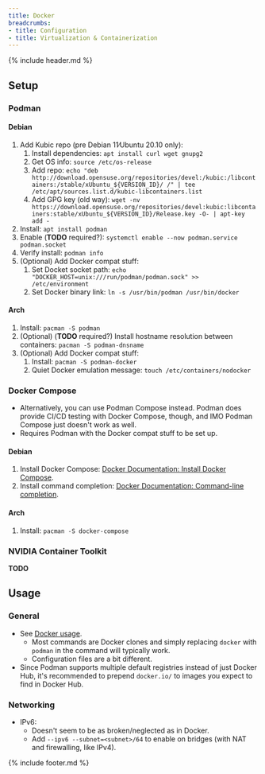 ```yaml
---
title: Docker
breadcrumbs:
- title: Configuration
- title: Virtualization & Containerization
---
```

{% include header.md %}

## Setup

### Podman

#### Debian

1. Add Kubic repo (pre Debian 11∕Ubuntu 20.10 only):
    1. Install dependencies: `apt install curl wget gnupg2`
    1. Get OS info: `source /etc/os-release`
    1. Add repo: `echo "deb http://download.opensuse.org/repositories/devel:/kubic:/libcontainers:/stable/xUbuntu_${VERSION_ID}/ /" | tee /etc/apt/sources.list.d/kubic-libcontainers.list`
    1. Add GPG key (old way): `wget -nv https://download.opensuse.org/repositories/devel:kubic:libcontainers:stable/xUbuntu_${VERSION_ID}/Release.key -O- | apt-key add -`
1. Install: `apt install podman`
1. Enable (**TODO** required?): `systemctl enable --now podman.service podman.socket`
1. Verify install: `podman info`
1. (Optional) Add Docker compat stuff:
    1. Set Docket socket path: `echo "DOCKER_HOST=unix:///run/podman/podman.sock" >> /etc/environment`
    1. Set Docker binary link: `ln -s /usr/bin/podman /usr/bin/docker`

#### Arch

1. Install: `pacman -S podman`
1. (Optional) (**TODO** required?) Install hostname resolution between containers: `pacman -S podman-dnsname`
1. (Optional) Add Docker compat stuff:
    1. Install: `pacman -S podman-docker`
    1. Quiet Docker emulation message: `touch /etc/containers/nodocker`

### Docker Compose

- Alternatively, you can use Podman Compose instead. Podman does provide CI/CD testing with Docker Compose, though, and IMO Podman Compose just doesn't work as well.
- Requires Podman with the Docker compat stuff to be set up.

#### Debian

1. Install Docker Compose: [Docker Documentation: Install Docker Compose](https://docs.docker.com/compose/install/).
1. Install command completion: [Docker Documentation: Command-line completion](https://docs.docker.com/compose/completion/).

#### Arch

1. Install: `pacman -S docker-compose`

### NVIDIA Container Toolkit

**TODO**

## Usage

### General

- See [Docker usage](../docker/#usage).
    - Most commands are Docker clones and simply replacing `docker` with `podman` in the command will typically work.
    - Configuration files are a bit different.
- Since Podman supports multiple default registries instead of just Docker Hub, it's recommended to prepend `docker.io/` to images you expect to find in Docker Hub.

### Networking

- IPv6:
    - Doesn't seem to be as broken/neglected as in Docker.
    - Add `--ipv6 --subnet=<subnet>/64` to enable on bridges (with NAT and firewalling, like IPv4).

{% include footer.md %}
